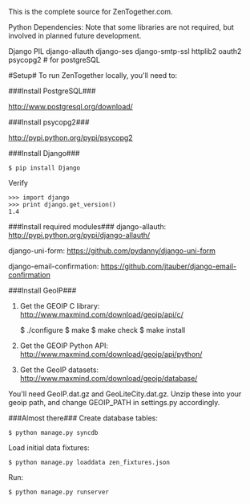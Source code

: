 This is the complete source for ZenTogether.com.

Python Dependencies:
Note that some libraries are not required, but involved in planned future development.

Django
PIL
django-allauth
django-ses
django-smtp-ssl
httplib2
oauth2
psycopg2 # for postgreSQL

#Setup#
To run ZenTogether locally, you'll need to:

###Install PostgreSQL###

http://www.postgresql.org/download/

###Install psycopg2###

http://pypi.python.org/pypi/psycopg2

###Install Django###

	$ pip install Django

Verify

	>>> import django
	>>> print django.get_version()
	1.4

###Install required modules###
django-allauth: http://pypi.python.org/pypi/django-allauth/

django-uni-form: https://github.com/pydanny/django-uni-form

django-email-confirmation: https://github.com/jtauber/django-email-confirmation

###Install GeoIP###
1) Get the GEOIP C library: http://www.maxmind.com/download/geoip/api/c/

	$ ./configure
	$ make
	$ make check
	$ make install

2) Get the GEOIP Python API: http://www.maxmind.com/download/geoip/api/python/

3) Get the GeoIP datasets: http://www.maxmind.com/download/geoip/database/

You'll need GeoIP.dat.gz and GeoLiteCity.dat.gz. Unzip these into your geoip path, and change GEOIP_PATH in settings.py accordingly.

###Almost there###
Create database tables:

	$ python manage.py syncdb

Load initial data fixtures:

	$ python manage.py loaddata zen_fixtures.json

Run:

	$ python manage.py runserver


